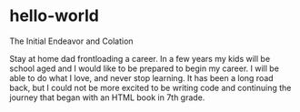 # hello-world
The Initial Endeavor and Colation


Stay at home dad frontloading a career. In a few years my kids will be school aged and I would like to be prepared to begin my career. I will be able to do what I love, and never stop learning. It has been a long road back, but I could not be more excited to be writing code and continuing the journey that began with an HTML book in 7th grade.
